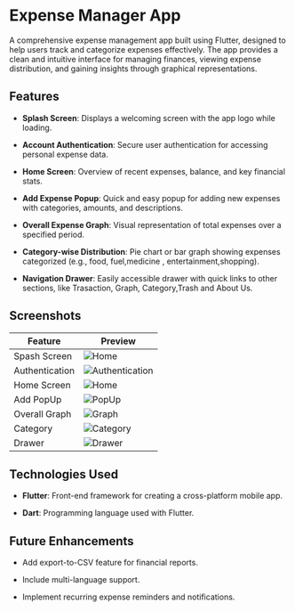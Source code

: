 
# Expense Manager App

A comprehensive expense management app built using Flutter, designed to help users track and categorize expenses effectively. The app provides a clean and intuitive interface for managing finances, viewing expense distribution, and gaining insights through graphical representations.

## Features

- **Splash Screen**: Displays a welcoming screen with the app logo while loading.

- **Account Authentication**: Secure user authentication for accessing personal expense data.

- **Home Screen**: Overview of recent expenses, balance, and key financial stats.

- **Add Expense Popup**: Quick and easy popup for adding new expenses with categories, amounts, and descriptions.

- **Overall Expense Graph**: Visual representation of total expenses over a specified period.

- **Category-wise Distribution**: Pie chart or bar graph showing expenses categorized (e.g., food, fuel,medicine , entertainment,shopping).

- **Navigation Drawer**: Easily accessible drawer with quick links to other sections, like Trasaction, Graph, Category,Trash and About Us.

## Screenshots

| Feature       | Preview                    |
|---------------|----------------------------|
| Spash Screen   | ![Home](assets\e1.jpg) |
| Authentication   | ![Authentication](assets\e2.jpg) |
| Home Screen   | ![Home](assets\e3.jpg) |
| Add PopUp   | ![PopUp](assets\e4.jpg) |
| Overall Graph   | ![Graph](assets\e5.jpg) |
| Category   | ![Category](assets\e6.jpg) |
| Drawer   | ![Drawer](assets\e7.jpg) |



## Technologies Used

- **Flutter**: Front-end framework for creating a cross-platform mobile app.

- **Dart**: Programming language used with Flutter.

## Future Enhancements

- Add export-to-CSV feature for financial reports.

- Include multi-language support.

- Implement recurring expense reminders and notifications.

